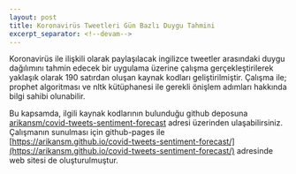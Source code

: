```yaml
---
layout: post
title: Koronavirüs Tweetleri Gün Bazlı Duygu Tahmini
excerpt_separator: <!--devam-->
---
```


Koronavirüs ile ilişkili olarak paylaşılacak ingilizce tweetler arasındaki duygu dağılımını tahmin edecek bir uygulama üzerine çalışma gerçekleştirilerek yaklaşık olarak 190 satırdan oluşan kaynak kodları geliştirilmiştir. Çalışma ile; prophet algoritması ve nltk kütüphanesi ile gerekli önişlem adımları hakkında bilgi sahibi olunabilir.
<!--devam-->

Bu kapsamda, ilgili kaynak kodlarının bulunduğu github deposuna [arikansm/covid-tweets-sentiment-forecast](https://github.com/arikansm/covid-tweets-sentiment-forecast) adresi üzerinden ulaşabilirsiniz. Çalışmanın sunulması için github-pages ile [https://arikansm.github.io/covid-tweets-sentiment-forecast/](https://arikansm.github.io/covid-tweets-sentiment-forecast/) adresinde web sitesi de oluşturulmuştur.
